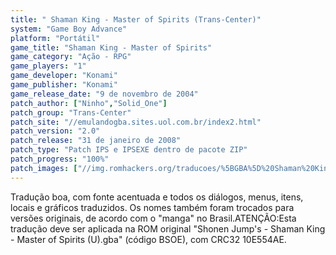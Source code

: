 ```yaml
---
title: " Shaman King - Master of Spirits (Trans-Center)"
system: "Game Boy Advance"
platform: "Portátil"
game_title: "Shaman King - Master of Spirits"
game_category: "Ação - RPG"
game_players: "1"
game_developer: "Konami"
game_publisher: "Konami"
game_release_date: "9 de novembro de 2004"
patch_author: ["Ninho","Solid_One"]
patch_group: "Trans-Center"
patch_site: "//emulandogba.sites.uol.com.br/index2.html"
patch_version: "2.0"
patch_release: "31 de janeiro de 2008"
patch_type: "Patch IPS e IPSEXE dentro de pacote ZIP"
patch_progress: "100%"
patch_images: ["//img.romhackers.org/traducoes/%5BGBA%5D%20Shaman%20King%20-%20Master%20of%20Spirits%20-%20Trans-Center%20-%201.png","//img.romhackers.org/traducoes/%5BGBA%5D%20Shaman%20King%20-%20Master%20of%20Spirits%20-%20Trans-Center%20-%202.png","//img.romhackers.org/traducoes/%5BGBA%5D%20Shaman%20King%20-%20Master%20of%20Spirits%20-%20Trans-Center%20-%203.png"]
---
```

Tradução boa, com fonte acentuada e todos os diálogos, menus, itens, locais e gráficos traduzidos. Os nomes também foram trocados para versões originais, de acordo com o "manga" no Brasil.ATENÇÃO:Esta tradução deve ser aplicada na ROM original "Shonen Jump's - Shaman King - Master of Spirits (U).gba" (código BSOE), com CRC32 10E554AE.